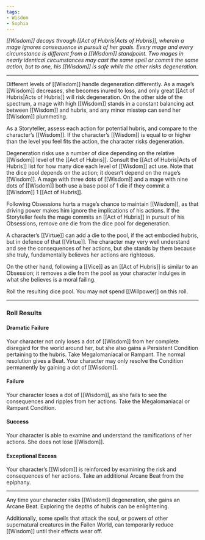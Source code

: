 ```yaml
---
tags:
- Wisdom
- Sophia
---
```


_[[Wisdom]] decays through [[Act of Hubris|Acts of Hubris]], wherein a mage ignores consequence in pursuit of her goals. Every mage and every circumstance is different from a [[Wisdom]] standpoint. Two mages in nearly identical circumstances may cast the same spell or commit the same action, but to one, his [[Wisdom]] is safe while the other risks degeneration._

---

Different levels of [[Wisdom]] handle degeneration differently. As a mage’s [[Wisdom]] decreases, she becomes inured to loss, and only great [[Act of Hubris|Acts of Hubris]] will risk degeneration. On the other side of the spectrum, a mage with high [[Wisdom]] stands in a constant balancing act between [[Wisdom]] and hubris, and any minor misstep can send her [[Wisdom]] plummeting.

As a Storyteller, assess each action for potential hubris, and compare to the character’s [[Wisdom]]. If the character’s [[Wisdom]] is equal to or higher than the level you feel fits the action, the character risks degeneration.

Degeneration risks use a number of dice depending on the relative [[Wisdom]] level of the [[Act of Hubris]]. Consult the [[Act of Hubris|Acts of Hubris]] list for how many dice each level of [[Wisdom]] act use. Note that the dice pool depends on the action; it doesn’t depend on the mage’s [[Wisdom]]. A mage with three dots of [[Wisdom]] and a mage with nine dots of [[Wisdom]] both use a base pool of 1 die if they commit a [[Wisdom]] 1 [[Act of Hubris]].

Following Obsessions hurts a mage’s chance to maintain [[Wisdom]], as that driving power makes him ignore the implications of his actions. If the Storyteller feels the mage commits an [[Act of Hubris]] in pursuit of his Obsessions, remove one die from the dice pool for degeneration.

A character’s [[Virtue]] can add a die to the pool, if the act embodied hubris, but in defence of that [[Virtue]]. The character may very well understand and see the consequences of her actions, but she stands by them because she truly, fundamentally believes her actions are righteous.

On the other hand, following a [[Vice]] as an [[Act of Hubris]] is similar to an Obsession; it removes a die from the pool as your character indulges in what she believes is a moral failing.

Roll the resulting dice pool. You may not spend [[Willpower]] on this roll.

---
### Roll Results

#### Dramatic Failure

Your character not only loses a dot of [[Wisdom]] from her complete disregard for the world around her, but she also gains a Persistent Condition pertaining to the hubris. Take Megalomaniacal or Rampant. The normal resolution gives a Beat. Your character may only resolve the Condition permanently by gaining a dot of [[Wisdom]].

#### Failure

Your character loses a dot of [[Wisdom]], as she fails to see the consequences and ripples from her actions. Take the Megalomaniacal or Rampant Condition.

#### Success

Your character is able to examine and understand the ramifications of her actions. She does not lose [[Wisdom]].

#### Exceptional Excess

Your character’s [[Wisdom]] is reinforced by examining the risk and consequences of her actions. Take an additional Arcane Beat from the epiphany.

---

Any time your character risks [[Wisdom]] degeneration, she gains an Arcane Beat. Exploring the depths of hubris can be enlightening. 

Additionally, some spells that attack the soul, or powers of other supernatural creatures in the Fallen World, can temporarily reduce [[Wisdom]] until their effects wear off.